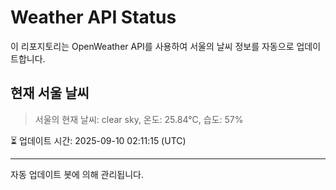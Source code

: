 
# Weather API Status

이 리포지토리는 OpenWeather API를 사용하여 서울의 날씨 정보를 자동으로 업데이트합니다.

## 현재 서울 날씨
> 서울의 현재 날씨: clear sky, 온도: 25.84°C, 습도: 57%

⏳ 업데이트 시간: 2025-09-10 02:11:15 (UTC)

---
자동 업데이트 봇에 의해 관리됩니다.
